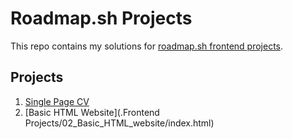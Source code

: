 # Roadmap.sh Projects

This repo contains my solutions for [roadmap.sh frontend projects](https://roadmap.sh).

## Projects

1. [Single Page CV](.Frontend-Projects/01_Single_page_CV/index.html)
2. [Basic HTML Website](.Frontend Projects/02_Basic_HTML_website/index.html)
